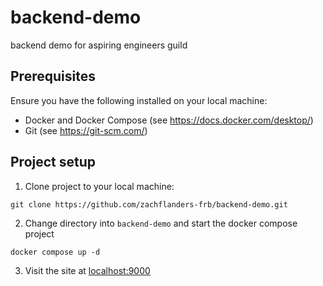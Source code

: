 # backend-demo
backend demo for aspiring engineers guild

## Prerequisites
Ensure you have the following installed on your local machine:
 - Docker and Docker Compose (see https://docs.docker.com/desktop/)
 - Git (see https://git-scm.com/)

## Project setup
1. Clone project to your local machine:
```
git clone https://github.com/zachflanders-frb/backend-demo.git
```
2. Change directory into `backend-demo` and start the docker compose project
```
docker compose up -d
```
3. Visit the site at [localhost:9000](http://localhost:9000)
